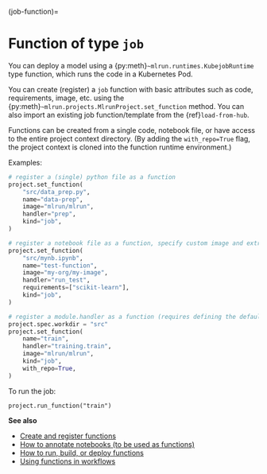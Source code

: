 (job-function)=
# Function of type `job`

You can deploy a model using a {py:meth}`~mlrun.runtimes.KubejobRuntime` type function, which runs the code in a Kubernetes Pod.

You can create (register) a `job` function with basic attributes such as code, requirements, image, etc. using the 
{py:meth}`~mlrun.projects.MlrunProject.set_function` method.
You can also import an existing job function/template from the {ref}`load-from-hub`.

Functions can be created from a single code, notebook file, or have access to the entire project context directory. 
(By adding the `with_repo=True` flag, the project context is cloned into the function runtime environment.) 

Examples:


```python
# register a (single) python file as a function
project.set_function(
    "src/data_prep.py",
    name="data-prep",
    image="mlrun/mlrun",
    handler="prep",
    kind="job",
)

# register a notebook file as a function, specify custom image and extra requirements
project.set_function(
    "src/mynb.ipynb",
    name="test-function",
    image="my-org/my-image",
    handler="run_test",
    requirements=["scikit-learn"],
    kind="job",
)

# register a module.handler as a function (requires defining the default sources/work dir, if it's not root)
project.spec.workdir = "src"
project.set_function(
    name="train",
    handler="training.train",
    image="mlrun/mlrun",
    kind="job",
    with_repo=True,
)
```

To run the job:
```
project.run_function("train")
```

**See also**
- [Create and register functions](../runtimes/create-and-use-functions.ipynb)
- [How to annotate notebooks (to be used as functions)](../runtimes/mlrun_code_annotations.ipynb)
- [How to run, build, or deploy functions](../projects/run-build-deploy.md)
- [Using functions in workflows](../projects/build-run-workflows-pipelines.md)